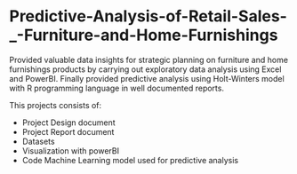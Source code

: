 # Predictive-Analysis-of-Retail-Sales-_-Furniture-and-Home-Furnishings

Provided valuable data insights for strategic planning on furniture and home furnishings products by carrying out exploratory data analysis using Excel and PowerBI. Finally provided predictive analysis using Holt-Winters model with R programming language in well documented reports.

This projects consists of:

- Project Design document
- Project Report document
- Datasets
- Visualization with powerBI
- Code Machine Learning model used for predictive analysis
